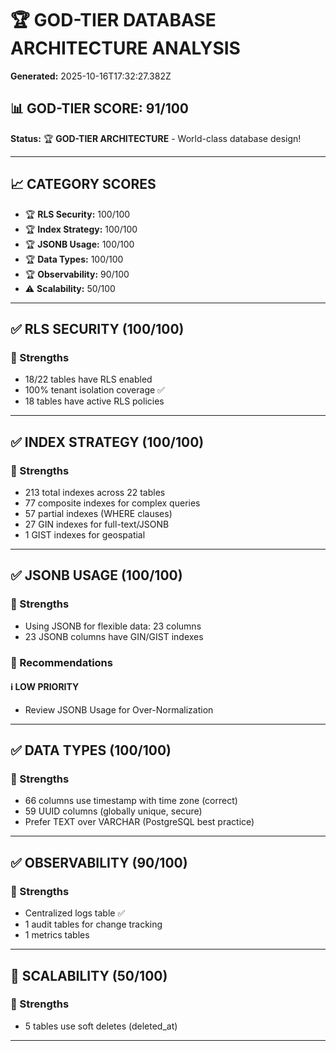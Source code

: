 # 🏆 GOD-TIER DATABASE ARCHITECTURE ANALYSIS

**Generated:** 2025-10-16T17:32:27.382Z

## 📊 GOD-TIER SCORE: 91/100

**Status:** 🏆 **GOD-TIER ARCHITECTURE** - World-class database design!

---

## 📈 CATEGORY SCORES

- 🏆 **RLS Security:** 100/100
- 🏆 **Index Strategy:** 100/100
- 🏆 **JSONB Usage:** 100/100
- 🏆 **Data Types:** 100/100
- 🏆 **Observability:** 90/100
- ⚠️ **Scalability:** 50/100

---

## ✅ RLS SECURITY (100/100)

### 💪 Strengths

- 18/22 tables have RLS enabled
- 100% tenant isolation coverage ✅
- 18 tables have active RLS policies

---

## ✅ INDEX STRATEGY (100/100)

### 💪 Strengths

- 213 total indexes across 22 tables
- 77 composite indexes for complex queries
- 57 partial indexes (WHERE clauses)
- 27 GIN indexes for full-text/JSONB
- 1 GIST indexes for geospatial

---

## ✅ JSONB USAGE (100/100)

### 💪 Strengths

- Using JSONB for flexible data: 23 columns
- 23 JSONB columns have GIN/GIST indexes

### 🎯 Recommendations

#### ℹ️  LOW PRIORITY

- Review JSONB Usage for Over-Normalization

---

## ✅ DATA TYPES (100/100)

### 💪 Strengths

- 66 columns use timestamp with time zone (correct)
- 59 UUID columns (globally unique, secure)
- Prefer TEXT over VARCHAR (PostgreSQL best practice)

---

## ✅ OBSERVABILITY (90/100)

### 💪 Strengths

- Centralized logs table ✅
- 1 audit tables for change tracking
- 1 metrics tables

---

## 🔴 SCALABILITY (50/100)

### 💪 Strengths

- 5 tables use soft deletes (deleted_at)

---

